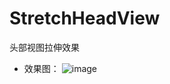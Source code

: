 # StretchHeadView
头部视图拉伸效果


* 效果图：
![image](https://github.com/SniperXWJ/StretchHeadView/blob/master/img_folder/StretchHead.gif)
